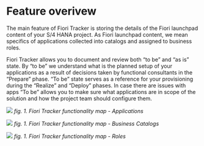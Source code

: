# Feature overivew 

The main feature of Fiori Tracker is storing the details of the Fiori launchpad content of your S/4 HANA project. As Fiori launchpad content, we mean specifics of applications collected into catalogs and assigned to business roles. 

Fiori Tracker allows you to document and review both “to be” and “as is” state. By “to be” we understand what is the planned setup of your applications as a result of decisions taken by functional consultants in the “Prepare” phase. “To be” state serves as a reference for your provisioning during the “Realize” and “Deploy” phases. In case there are issues with apps “To be” allows you to make sure what applications are in scope of the solution and how the project team should configure them.

![](/res/fiori_tracker_apps.png)
*fig. 1. Fiori Tracker functionality map - Applications*

![](/res/fiori_tracker_bcat.png)
*fig. 1. Fiori Tracker functionality map - Business Catalogs*

![](/res/fiori_tracker_roles.png)
*fig. 1. Fiori Tracker functionality map - Roles*
